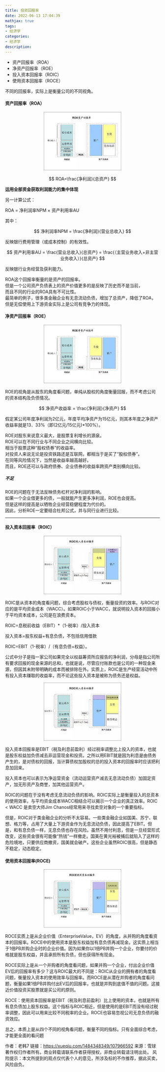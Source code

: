 ```yaml
---
title: 投资回报率
date: 2022-06-13 17:04:39
mathjax: true
tags:
- 经济学
categories:
- 经济学
description:
---
```


+ 资产回报率（ROA）
+ 净资产回报率（ROE）
+ 投入资本回报率（ROIC）
+ 使用资本回报率（ROCE）

不同的回报率，实际上是衡量公司的不同视角。


#### 资产回报率（ROA）

<center>
    <img src="../images/ec-roa.png" width="50%"/>
</center>

$$
    ROA=\frac{净利润}{总资产}
$$

**运用全部资金获取利润能力的集中体现**

另一计算公式：

ROA = 净利润率NPM × 资产利用率AU

其中：

$$
    净利润率NPM = \frac{净利润}{营业总收入}
$$

反映银行费用管理（或成本控制）的有效性。

$$
    资产利用率AU = \frac{营业总收入}{总资产} = \frac{（主营业务收入+非主营业务收入）}{总资产}
$$

反映银行业务经营及获利能力。

ROA这个回报率衡量的是资产的回报率。  
但是一个公司资产负债表上的资产价值更多的是反映了历史而不是当前，  
而且不同的行业的ROA具有不可比性。  
最简单的例子，很多类金融企业有无息流动负债，增加了总资产，降低了ROA，  
但是无偿使用上下游资金实际上是公司有竞争力的体现。



#### 净资产回报率（ROE）

<center>
    <img src="../images/ec-roe.png" width="50%"/>
</center>

ROE的视角是从股东的角度看问题，单纯从股权的角度衡量回报，而不考虑公司的资本结构及负债情况。

$$
    净资产收益率 = \frac{净利润}{净资产}
$$


假定某公司年度净利润为2亿元，年度平均净资产为15亿元，则其本年度之净资产收益率就是13．33%（即(2亿元/15亿元)*100%）。

ROE对股东来说意义最大，是股票复利增长的源泉。  
ROE可以在不同行业与不同企业之间横向比较。  
相当于股票这种“股权债券”的收益率。  
对投资人来说无论是投资铁路还是互联网，都相当于是买了“股权债券”。  
在同等风险情况下，当然是收益率越高越好。  
而且，ROE还可以与政府债券、企业债券的收益率跨资产类别横向比较。

##### 不足
ROE的问题在于无法反映债务杠杆对净利润的影响。  
如果一个企业借更多的债，一般就能产生更多净利润，ROE也会提高。  
但是这样的提高是以牺牲企业经营稳健程度为代价的。  
因此，分析ROE一定要结合杜邦公式，并与同行业进行比较。

----

#### 投入资本回报率（ROIC）


<center>
    <img src="../images/ec-roic-1.png" width="50%"/>
</center>


ROIC是从资本的角度看问题，综合考虑股权与债权，衡量投资的效率。与ROIC对应的是平均资金成本（WACC）。如果ROIC小于WACC，就说明投入资本的回报小于平均资本成本，公司是在浪费资本。

ROIC=息税前收益（EBIT）*（1-税率）/投入资本

投入资本=股东权益+有息负债，不包括信用借款

ROIC=EBIT（1-税率）/（有息负债+权益）。

公式中分子是指一家公司如果完全以权益筹资所应报告的净利润，分母是指公司所有要求回报的现金来源的总和，也就是说，尽管应付账款也是公司的一种现金来源，但因其未附带明确的成本而被排除在外。实质上，ROIC是生产经营活动中所有投入资本赚取的收益率，而不论这些投入资本是被称为债务还是权益。


<center>
    <img src="../images/ec-roic-2.png" width="50%"/>
</center>


投入资本回报率是EBIT（税及利息前盈利）经过税率调整比上投入的资本，也就是股东权益加负债减去非运营现金和投资。之所以用EBIT就是因为利息是由债务产生的，是对债权的回报，当计算债权加股权的总的投入资本的回报率时应该把利息加回来。

投入资本也可以表示为净运营资金（流动运营资产减去无息流动负债）加固定资产，加无形资产及商誉，加其他运营资产。

ROIC的问题在于没有考虑无息流动负债的影响。ROIC实际上是衡量投入的总资本的使用效率，与平均资金成本WACC相结合可以揭示一个企业的真正效率。ROIC < WACC 是卖空大师Jim Chanos经常用来寻找卖空对象的一个重要指标。

但是，ROIC对于类金融企业的分析不太容易。一些类金融企业如国美、苏宁、联想、格力等，占用了大量上下游资金作为无息流动负债，因此提高了EBIT。但是，和有息负债一样，无息负债也存在风险。虽然不用付利息，但是一旦经营形式改变，这些资金很有可能像“热钱”一样撤走。国美在黄光裕被捕后就陷入了这样的危险境地，只要供应商撤资，国美就会破产。这些企业虽然ROIC很高，但是静态不稳定，动态稳定。



#### 使用资本回报率(ROCE)

<center>
    <img src="../images/ec-roce.png" width="50%"/>
</center>


ROCE实质上是从企业价值（EnterpriseValue，EV）的角度，从并购的角度看资本的回报率。ROCE中的使用资本是股东权益加有息负债再减现金。这实质上相当于1倍PB并购企业时的企业价值。因为如果你以1倍PB并购一个企业，你要付的价格就是股东权益，并且承担所有负债，但也获得所有现金。

ROCE实际上是从一个并购者的角度看问题，如果并购一个企业，付出企业价值EV后的回报率有多少？这与ROIC最大的不同是：ROIC从企业的拥有者的角度看问题，衡量投入资本的使用效率与回报率。而ROCE是从潜在并购者的角度看问题，衡量如果1倍PB并购付出EV后的回报率，也就是并购到底值不值的问题。这接近价值投资买股票就是买公司的原则。



ROCE：使用资本回报率是EBIT（税及利息前盈利）比上使用的资本，也就是所有有息负债加上股东权益。这个指标与ROIC相近，但是使用的是EBIT而没有经过税率调整，因此可以用来比较不同税率的企业。ROCE也容易忽视公司无息负债的融资效应。



总之，本质上是从四个不同的视角看问题，衡量不同的指标。只有全面综合考虑，才能更全面的看问题



作者：老韩7
链接：https://xueqiu.com/1484348349/107966592
来源：雪球
著作权归作者所有。商业转载请联系作者获得授权，非商业转载请注明出处。
风险提示：本文所提到的观点仅代表个人的意见，所涉及标的不作推荐，据此买卖，风险自负。